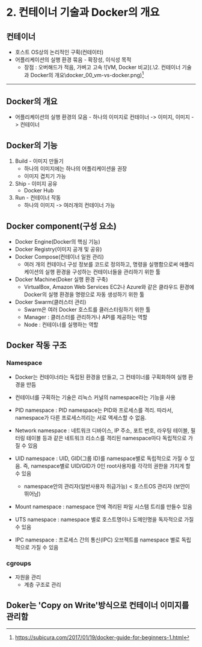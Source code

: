 # 2. 컨테이너 기술과 Docker의 개요

## 컨테이너
* 호스트 OS상의 논리적인 구획(컨테이터)
* 어플리케이션의 실행 환경 묶음 - 확장성, 이식성 목적
	- 장점 : 오버해드가 적음, 가벼고 고속
![VM, Docker 비교](.\2. 컨테이너 기술과 Docker의 개요\docker_00_vm-vs-docker.png)[^VM, Docker 비교]


---
[^VM, Docker 비교]:https://subicura.com/2017/01/19/docker-guide-for-beginners-1.html

## Docker의 개요
* 어플리케이션의 실행 환경의 모음 - 하나의 이미지로
컨테이너 -> 이미지, 이미지 -> 컨테이너

## Docker의 기능
1. Build - 이미지 만들기
	* 하나의 이미지에는 하나의 어플리케이션을 권장
	* 이미지 겹치기 가능
2. Ship - 이미지 공유
	* Docker Hub
3. Run - 컨테이너 작동
	* 하나의 이미지 -> 여러개의 컨테이너 가능
	
## Docker component(구성 요소)
* Docker Engine(Docker의 핵심 기능)
* Docker Registry(이미지 공개 및 공유)
* Docker Compose(컨테이너 일원 관리)
	- 여러 개의 컨테이너 구성 정보를 코드로 정의하고, 명령을 실행함으로써 애플리케이션의 실행 환경을 구성하는 컨테이너들을 관리하기 위한 툴
* Docker Machine(Doker 실행 환경 구축)
	- VirtualBox, Amazon Web Services EC2나 Azure와 같은 클라우드 환경에 Docker의 실행 환경을 명령으로 자동 생성하기 위한 툴
* Docker Swarm(클러스터 관리)
	- Swarm은 여러 Docker 호스트를 클러스터링하기 위한 툴
	- Manager : 클러스터를 관리하거나 API를 제공하는 역할
	- Node : 컨테이너를 실행하는 역할

## Docker 작동 구조

### Namespace
* Docker는 컨테이너라는 독립된 환경을 만들고, 그 컨테이너를 구획화하여 실행 환경을 만듬
* 컨테이너를 구획하는 기술은 리눅스 커널의 namespace라는 기능을 사용

* PID namespace : PID namespace는 PID와 프로세스를 격리. 따라서, namespace가 다른 프로세스끼리는 서로 액세스할 수 없음.
* Network namespace : 네트워크 디바이스, IP 주소, 포트 번호, 라우팅 테이블, 필터링 테이블 등과 같은 네트워크 리소스를 격리된 namespace마다 독립적으로 가질 수 있음
* UID namespace : UID, GID(그룹 ID)를 namespace별로 독립적으로 가질 수 있음. 즉, namespace별로 UID/GID가 0인 root사용자를 각각의 권한을 가지게 할 수 있음
	- namespace안의 관리자(일반사용자 취급가능) < 호스트OS 관리자 (보안이 뛰어남)
* Mount namespace : namespace 안에 격리된 파일 시스템 트리를 만들수 있음
* UTS namespace : namespace 별로 호스트명이나 도메인명을 독자적으로 가질 수 있음
* IPC namespace : 프로세스 간의 통신(IPC) 오브젝트를 namespace 별로 독립적으로 가질 수 있음

### cgroups
* 자원을 관리
	- 계층 구조로 관리
	
	
## Doker는 'Copy on Write'방식으로 컨테이너 이미지를 관리함